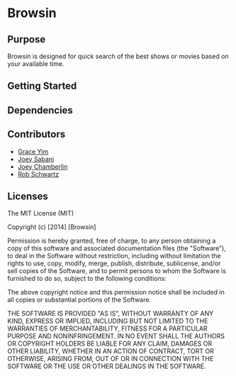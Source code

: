 # Browsin

## Purpose
 
Browsin is designed for quick search of the best shows or movies based on your available time.

## Getting Started

## Dependencies

## Contributors
* [Grace Yim](https://github.com/graceekyim)
* [Joey Sabani](https://github.com/axhi)
* [Joey Chamberlin](https://github.com/jochambo)
* [Rob Schwartz](https://github.com/robschwartz)

## Licenses
The MIT License (MIT)

Copyright (c) [2014] [Browsin]

Permission is hereby granted, free of charge, to any person obtaining a copy
of this software and associated documentation files (the "Software"), to deal
in the Software without restriction, including without limitation the rights
to use, copy, modify, merge, publish, distribute, sublicense, and/or sell
copies of the Software, and to permit persons to whom the Software is
furnished to do so, subject to the following conditions:

The above copyright notice and this permission notice shall be included in all
copies or substantial portions of the Software.

THE SOFTWARE IS PROVIDED "AS IS", WITHOUT WARRANTY OF ANY KIND, EXPRESS OR
IMPLIED, INCLUDING BUT NOT LIMITED TO THE WARRANTIES OF MERCHANTABILITY,
FITNESS FOR A PARTICULAR PURPOSE AND NONINFRINGEMENT. IN NO EVENT SHALL THE
AUTHORS OR COPYRIGHT HOLDERS BE LIABLE FOR ANY CLAIM, DAMAGES OR OTHER
LIABILITY, WHETHER IN AN ACTION OF CONTRACT, TORT OR OTHERWISE, ARISING FROM,
OUT OF OR IN CONNECTION WITH THE SOFTWARE OR THE USE OR OTHER DEALINGS IN THE
SOFTWARE.
